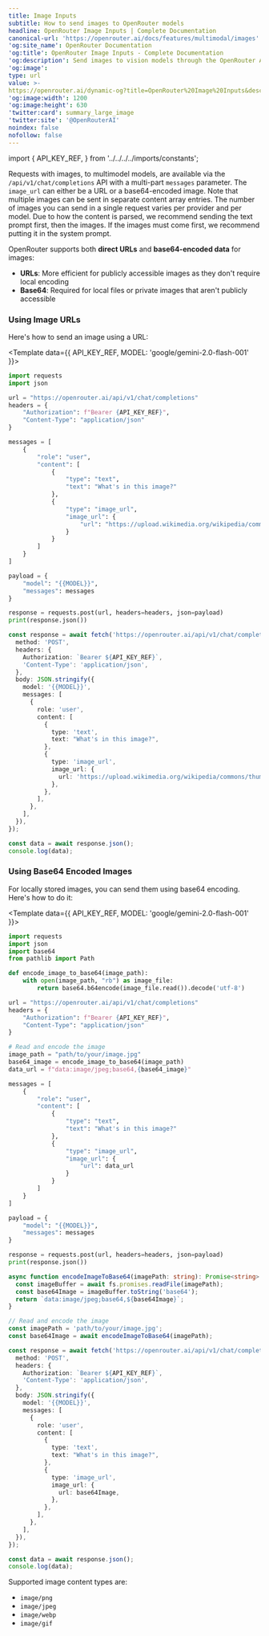 ```yaml
---
title: Image Inputs
subtitle: How to send images to OpenRouter models
headline: OpenRouter Image Inputs | Complete Documentation
canonical-url: 'https://openrouter.ai/docs/features/multimodal/images'
'og:site_name': OpenRouter Documentation
'og:title': OpenRouter Image Inputs - Complete Documentation
'og:description': Send images to vision models through the OpenRouter API.
'og:image':
type: url
value: >-
https://openrouter.ai/dynamic-og?title=OpenRouter%20Image%20Inputs&description=Send%20images%20to%20vision%20models%20through%20the%20OpenRouter%20API.
'og:image:width': 1200
'og:image:height': 630
'twitter:card': summary_large_image
'twitter:site': '@OpenRouterAI'
noindex: false
nofollow: false
---
```


import {
API_KEY_REF,
} from '../../../../imports/constants';

Requests with images, to multimodel models, are available via the `/api/v1/chat/completions` API with a multi-part `messages` parameter. The `image_url` can either be a URL or a base64-encoded image. Note that multiple images can be sent in separate content array entries. The number of images you can send in a single request varies per provider and per model. Due to how the content is parsed, we recommend sending the text prompt first, then the images. If the images must come first, we recommend putting it in the system prompt.

OpenRouter supports both **direct URLs** and **base64-encoded data** for images:

- **URLs**: More efficient for publicly accessible images as they don't require local encoding
- **Base64**: Required for local files or private images that aren't publicly accessible

### Using Image URLs

Here's how to send an image using a URL:

<Template data={{
  API_KEY_REF,
  MODEL: 'google/gemini-2.0-flash-001'
}}>
<CodeGroup>

```python
import requests
import json

url = "https://openrouter.ai/api/v1/chat/completions"
headers = {
    "Authorization": f"Bearer {API_KEY_REF}",
    "Content-Type": "application/json"
}

messages = [
    {
        "role": "user",
        "content": [
            {
                "type": "text",
                "text": "What's in this image?"
            },
            {
                "type": "image_url",
                "image_url": {
                    "url": "https://upload.wikimedia.org/wikipedia/commons/thumb/d/dd/Gfp-wisconsin-madison-the-nature-boardwalk.jpg/2560px-Gfp-wisconsin-madison-the-nature-boardwalk.jpg"
                }
            }
        ]
    }
]

payload = {
    "model": "{{MODEL}}",
    "messages": messages
}

response = requests.post(url, headers=headers, json=payload)
print(response.json())
```

```typescript
const response = await fetch('https://openrouter.ai/api/v1/chat/completions', {
  method: 'POST',
  headers: {
    Authorization: `Bearer ${API_KEY_REF}`,
    'Content-Type': 'application/json',
  },
  body: JSON.stringify({
    model: '{{MODEL}}',
    messages: [
      {
        role: 'user',
        content: [
          {
            type: 'text',
            text: "What's in this image?",
          },
          {
            type: 'image_url',
            image_url: {
              url: 'https://upload.wikimedia.org/wikipedia/commons/thumb/d/dd/Gfp-wisconsin-madison-the-nature-boardwalk.jpg/2560px-Gfp-wisconsin-madison-the-nature-boardwalk.jpg',
            },
          },
        ],
      },
    ],
  }),
});

const data = await response.json();
console.log(data);
```

</CodeGroup>
</Template>

### Using Base64 Encoded Images

For locally stored images, you can send them using base64 encoding. Here's how to do it:

<Template data={{
  API_KEY_REF,
  MODEL: 'google/gemini-2.0-flash-001'
}}>
<CodeGroup>

```python
import requests
import json
import base64
from pathlib import Path

def encode_image_to_base64(image_path):
    with open(image_path, "rb") as image_file:
        return base64.b64encode(image_file.read()).decode('utf-8')

url = "https://openrouter.ai/api/v1/chat/completions"
headers = {
    "Authorization": f"Bearer {API_KEY_REF}",
    "Content-Type": "application/json"
}

# Read and encode the image
image_path = "path/to/your/image.jpg"
base64_image = encode_image_to_base64(image_path)
data_url = f"data:image/jpeg;base64,{base64_image}"

messages = [
    {
        "role": "user",
        "content": [
            {
                "type": "text",
                "text": "What's in this image?"
            },
            {
                "type": "image_url",
                "image_url": {
                    "url": data_url
                }
            }
        ]
    }
]

payload = {
    "model": "{{MODEL}}",
    "messages": messages
}

response = requests.post(url, headers=headers, json=payload)
print(response.json())
```

```typescript
async function encodeImageToBase64(imagePath: string): Promise<string> {
  const imageBuffer = await fs.promises.readFile(imagePath);
  const base64Image = imageBuffer.toString('base64');
  return `data:image/jpeg;base64,${base64Image}`;
}

// Read and encode the image
const imagePath = 'path/to/your/image.jpg';
const base64Image = await encodeImageToBase64(imagePath);

const response = await fetch('https://openrouter.ai/api/v1/chat/completions', {
  method: 'POST',
  headers: {
    Authorization: `Bearer ${API_KEY_REF}`,
    'Content-Type': 'application/json',
  },
  body: JSON.stringify({
    model: '{{MODEL}}',
    messages: [
      {
        role: 'user',
        content: [
          {
            type: 'text',
            text: "What's in this image?",
          },
          {
            type: 'image_url',
            image_url: {
              url: base64Image,
            },
          },
        ],
      },
    ],
  }),
});

const data = await response.json();
console.log(data);
```

</CodeGroup>
</Template>

Supported image content types are:

- `image/png`
- `image/jpeg`
- `image/webp`
- `image/gif`
